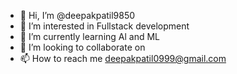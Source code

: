 - 👋 Hi, I’m @deepakpatil9850
- 👀 I’m interested in Fullstack development
- 🌱 I’m currently learning Al and ML
- 💞️ I’m looking to collaborate on 
- 📫 How to reach me deepakpatil0999@gmail.com

<!---
deepakpatil9850/deepakpatil9850 is a ✨ special ✨ repository because its `README.md` (this file) appears on your GitHub profile.
You can click the Preview link to take a look at your changes.
--->
